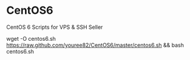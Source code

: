 # CentOS6
CentOS 6 Scripts for VPS &amp; SSH Seller

wget -O centos6.sh https://raw.github.com/youree82/CentOS6/master/centos6.sh && bash centos6.sh
